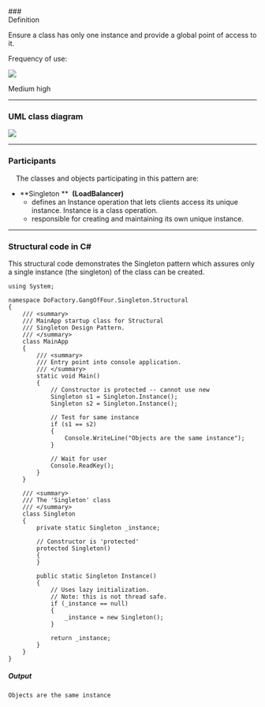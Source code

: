 ###\
Definition

Ensure a class has only one instance and provide a global point of access to it.

Frequency of use:

![](https://www.dofactory.com/images/use_medium_high.gif)

Medium high

* * * * *

### UML class diagram

![](https://www.dofactory.com/images/diagrams/net/singleton.gif)

* * * * *

### Participants

    The classes and objects participating in this pattern are:

-   **Singleton **  **(LoadBalancer)**
    -   defines an Instance operation that lets clients access its unique instance. Instance is a class operation.
    -   responsible for creating and maintaining its own unique instance.

* * * * *

### Structural code in C#

This structural code demonstrates the Singleton pattern which assures only a single instance (the singleton) of the class can be created.

	using System;

	namespace DoFactory.GangOfFour.Singleton.Structural
	{
	    /// <summary>
	    /// MainApp startup class for Structural
	    /// Singleton Design Pattern.
	    /// </summary>
	    class MainApp
	    {
	        /// <summary>
	        /// Entry point into console application.
	        /// </summary>
	        static void Main()
	        {
	            // Constructor is protected -- cannot use new
	            Singleton s1 = Singleton.Instance();
	            Singleton s2 = Singleton.Instance();

	            // Test for same instance
	            if (s1 == s2)
	            {
	                Console.WriteLine("Objects are the same instance");
	            }

	            // Wait for user
	            Console.ReadKey();
	        }
	    }

	    /// <summary>
	    /// The 'Singleton' class
	    /// </summary>
	    class Singleton
	    {
	        private static Singleton _instance;

	        // Constructor is 'protected'
	        protected Singleton()
	        {
	        }

	        public static Singleton Instance()
	        {
	            // Uses lazy initialization.
	            // Note: this is not thread safe.
	            if (_instance == null)
	            {
	                _instance = new Singleton();
	            }

	            return _instance;
	        }
	    }
	}

##### Output

	Objects are the same instance